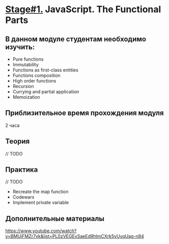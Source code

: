 # [Stage#1.](../../) JavaScript. The Functional Parts
## В данном модуле студентам необходимо изучить:
- Pure functions
- Immutability
- Functions as first-class entities
- Functions composition
- High order functions
- Recursion
- Currying and partial application
- Memoization

## Приблизительное время прохождения модуля
2 часа

## Теория 
// TODO

## Практика
// TODO
- Recreate the map function
- Codewars
- Implement private variable

 ## Дополнительные материалы
 https://www.youtube.com/watch?v=BMUiFMZr7vk&list=PL0zVEGEvSaeEd9hlmCXrk5yUyqUag-n84

